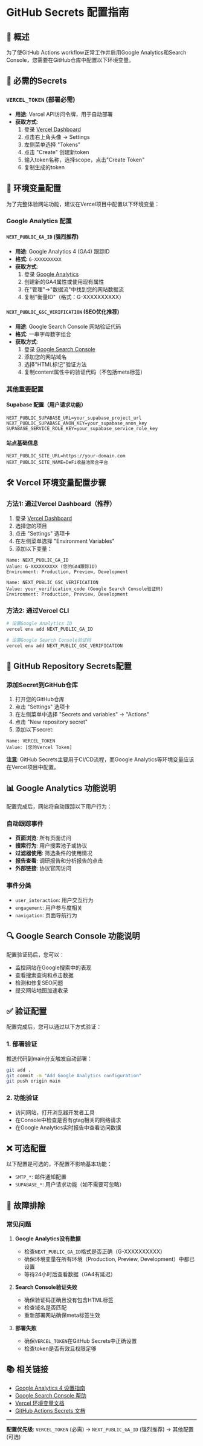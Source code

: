 # GitHub Secrets 配置指南

## 📝 概述

为了使GitHub Actions workflow正常工作并启用Google Analytics和Search Console，您需要在GitHub仓库中配置以下环境变量。

## 🔑 必需的Secrets

### `VERCEL_TOKEN` (部署必需)
- **用途**: Vercel API访问令牌，用于自动部署
- **获取方式**:
  1. 登录 [Vercel Dashboard](https://vercel.com/dashboard)
  2. 点击右上角头像 → Settings
  3. 左侧菜单选择 "Tokens"
  4. 点击 "Create" 创建新token
  5. 输入token名称，选择scope，点击"Create Token"
  6. 复制生成的token

## 🚀 环境变量配置

为了完整体验网站功能，建议在Vercel项目中配置以下环境变量：

### Google Analytics 配置

#### `NEXT_PUBLIC_GA_ID` (强烈推荐)
- **用途**: Google Analytics 4 (GA4) 跟踪ID
- **格式**: `G-XXXXXXXXXX`
- **获取方式**:
  1. 登录 [Google Analytics](https://analytics.google.com/)
  2. 创建新的GA4属性或使用现有属性
  3. 在"管理"→"数据流"中找到您的网站数据流
  4. 复制"衡量ID"（格式：G-XXXXXXXXXX）

#### `NEXT_PUBLIC_GSC_VERIFICATION` (SEO优化推荐)
- **用途**: Google Search Console 网站验证代码
- **格式**: 一串字母数字组合
- **获取方式**:
  1. 登录 [Google Search Console](https://search.google.com/search-console/)
  2. 添加您的网站域名
  3. 选择"HTML标记"验证方法
  4. 复制content属性中的验证代码（不包括meta标签）

### 其他重要配置

#### Supabase 配置（用户请求功能）
```
NEXT_PUBLIC_SUPABASE_URL=your_supabase_project_url
NEXT_PUBLIC_SUPABASE_ANON_KEY=your_supabase_anon_key
SUPABASE_SERVICE_ROLE_KEY=your_supabase_service_role_key
```

#### 站点基础信息
```
NEXT_PUBLIC_SITE_URL=https://your-domain.com
NEXT_PUBLIC_SITE_NAME=DeFi收益池聚合平台
```

## 🛠️ Vercel 环境变量配置步骤

### 方法1: 通过Vercel Dashboard（推荐）

1. 登录 [Vercel Dashboard](https://vercel.com/dashboard)
2. 选择您的项目
3. 点击 "Settings" 选项卡
4. 在左侧菜单选择 "Environment Variables"
5. 添加以下变量：

```
Name: NEXT_PUBLIC_GA_ID
Value: G-XXXXXXXXXX (您的GA4跟踪ID)
Environment: Production, Preview, Development

Name: NEXT_PUBLIC_GSC_VERIFICATION  
Value: your_verification_code (Google Search Console验证码)
Environment: Production, Preview, Development
```

### 方法2: 通过Vercel CLI

```bash
# 设置Google Analytics ID
vercel env add NEXT_PUBLIC_GA_ID

# 设置Google Search Console验证码
vercel env add NEXT_PUBLIC_GSC_VERIFICATION
```

## 🔑 GitHub Repository Secrets配置

### 添加Secret到GitHub仓库

1. 打开您的GitHub仓库
2. 点击 "Settings" 选项卡
3. 在左侧菜单中选择 "Secrets and variables" → "Actions"
4. 点击 "New repository secret"
5. 添加以下secret:

```
Name: VERCEL_TOKEN
Value: [您的Vercel Token]
```

**注意**: GitHub Secrets主要用于CI/CD流程，而Google Analytics等环境变量应该在Vercel项目中配置。

## 📊 Google Analytics 功能说明

配置完成后，网站将自动跟踪以下用户行为：

### 自动跟踪事件
- **页面浏览**: 所有页面访问
- **搜索行为**: 用户搜索池子或协议
- **过滤器使用**: 筛选条件的使用情况
- **报告查看**: 调研报告和分析报告的点击
- **外部链接**: 协议官网访问

### 事件分类
- `user_interaction`: 用户交互行为
- `engagement`: 用户参与度相关
- `navigation`: 页面导航行为

## 🔍 Google Search Console 功能说明

配置验证码后，您可以：

- 监控网站在Google搜索中的表现
- 查看搜索查询和点击数据
- 检测和修复SEO问题
- 提交网站地图加速收录

## ✅ 验证配置

配置完成后，您可以通过以下方式验证：

### 1. 部署验证
推送代码到main分支触发自动部署：
```bash
git add .
git commit -m "Add Google Analytics configuration"
git push origin main
```

### 2. 功能验证
- 访问网站，打开浏览器开发者工具
- 在Console中检查是否有gtag相关的网络请求
- 在Google Analytics实时报告中查看访问数据

## ❌ 可选配置

以下配置是可选的，不配置不影响基本功能：

- `SMTP_*`: 邮件通知配置
- `SUPABASE_*`: 用户请求功能（如不需要可忽略）

## 🔧 故障排除

### 常见问题

1. **Google Analytics没有数据**
   - 检查`NEXT_PUBLIC_GA_ID`格式是否正确（G-XXXXXXXXXX）
   - 确保环境变量在所有环境（Production, Preview, Development）中都已设置
   - 等待24小时后查看数据（GA4有延迟）

2. **Search Console验证失败**
   - 确保验证码正确且没有包含HTML标签
   - 检查域名是否匹配
   - 重新部署网站确保meta标签生效

3. **部署失败**
   - 确保`VERCEL_TOKEN`在GitHub Secrets中正确设置
   - 检查token是否有效且权限足够

## 📚 相关链接

- [Google Analytics 4 设置指南](https://support.google.com/analytics/answer/9304153)
- [Google Search Console 帮助](https://support.google.com/webmasters/)
- [Vercel 环境变量文档](https://vercel.com/docs/concepts/projects/environment-variables)
- [GitHub Actions Secrets 文档](https://docs.github.com/en/actions/security-guides/encrypted-secrets)

---

**配置优先级**: `VERCEL_TOKEN` (必需) → `NEXT_PUBLIC_GA_ID` (强烈推荐) → 其他配置 (可选)